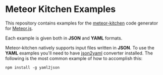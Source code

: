 Meteor Kitchen Examples
=======================

This repository contains examples for the <a href="http://www.meteorkitchen.com" target="_blank">meteor-kitchen</a> code generator for <a href="http://www.meteor.com" target="_blank">Meteor.js</a>.

Each example is given both in **JSON** and **YAML** formats. 

Meteor-kitchen natively supports input files written in **JSON**. To use the **YAML** examples you'll need to have <a href="https://www.npmjs.com/package/json2yaml" target="_blank">json2yaml</a> converter installed. The following is the most common example of how to accomplish this:

    npm install -g yaml2json

